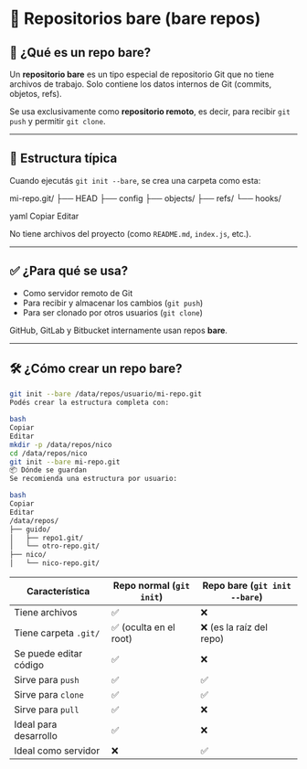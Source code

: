 # 📂 Repositorios bare (bare repos)

## 🧠 ¿Qué es un repo bare?

Un **repositorio bare** es un tipo especial de repositorio Git que no tiene archivos de trabajo. Solo contiene los datos internos de Git (commits, objetos, refs).

Se usa exclusivamente como **repositorio remoto**, es decir, para recibir `git push` y permitir `git clone`.

---

## 📁 Estructura típica

Cuando ejecutás `git init --bare`, se crea una carpeta como esta:

mi-repo.git/ ├── HEAD ├── config ├── objects/ ├── refs/ └── hooks/

yaml
Copiar
Editar

No tiene archivos del proyecto (como `README.md`, `index.js`, etc.).

---

## ✅ ¿Para qué se usa?

- Como servidor remoto de Git
- Para recibir y almacenar los cambios (`git push`)
- Para ser clonado por otros usuarios (`git clone`)

GitHub, GitLab y Bitbucket internamente usan repos **bare**.

---

## 🛠 ¿Cómo crear un repo bare?

```bash
git init --bare /data/repos/usuario/mi-repo.git
Podés crear la estructura completa con:

bash
Copiar
Editar
mkdir -p /data/repos/nico
cd /data/repos/nico
git init --bare mi-repo.git
📦 Dónde se guardan
Se recomienda una estructura por usuario:

bash
Copiar
Editar
/data/repos/
├── guido/
│   ├── repo1.git/
│   └── otro-repo.git/
├── nico/
│   └── nico-repo.git/
```


| Característica         | Repo normal (`git init`) | Repo bare (`git init --bare`) |
|------------------------|--------------------------|-------------------------------|
| Tiene archivos         | ✅                        | ❌                            |
| Tiene carpeta `.git/`  | ✅ (oculta en el root)    | ❌ (es la raíz del repo)      |
| Se puede editar código | ✅                        | ❌                            |
| Sirve para `push`      | ✅                        | ✅                            |
| Sirve para `clone`     | ✅                        | ✅                            |
| Sirve para `pull`      | ✅                        | ❌                            |
| Ideal para desarrollo  | ✅                        | ❌                            |
| Ideal como servidor    | ❌                        | ✅                            |
